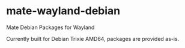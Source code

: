 # mate-wayland-debian
Mate Debian Packages for Wayland

Currently built for Debian Trixie AMD64, packages are provided as-is.
